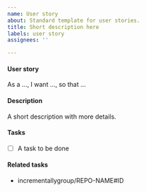```yaml
---
name: User story
about: Standard template for user stories.
title: Short description here
labels: user story
assignees: ''

---
```


#### User story
As a ..., I want ..., so that ...

#### Description
A short description with more details.

#### Tasks
- [ ] A task to be done

#### Related tasks
- incrementallygroup/REPO-NAME#ID
